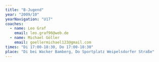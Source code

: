 ```yaml
---
title: "B-Jugend"
year: "2009/10"
yearNavigation: "U17"
coaches:
  - name: Leo Graf
    email: leo.graf96@web.de
  - name: Michael Göller
    email: goellermichael123@gmail.com
times: "Di 17:00-18:30, Do 17:00-18:30"
place: "Di bei Wacker Bamberg, Do Sportplatz Weipelsdorfer Straße"
---
```

